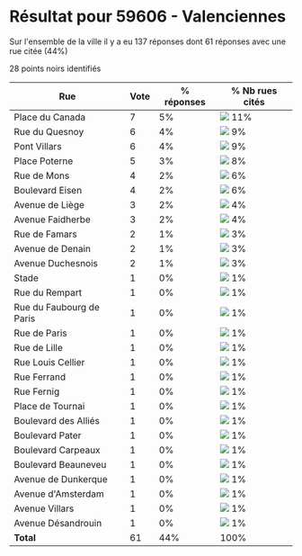 # Résultat pour 59606 - Valenciennes

Sur l'ensemble de la ville il y a eu 137 réponses dont 61 réponses avec une rue citée (44%)

28 points noirs identifiés

| Rue | Vote | % réponses | % Nb rues cités|
|-----|------|------------|----------------|
| Place du Canada | 7 | 5% | <img src="../../img/bar_11.gif" />&nbsp;11%|
| Rue du Quesnoy | 6 | 4% | <img src="../../img/bar_9.gif" />&nbsp;9%|
| Pont Villars | 6 | 4% | <img src="../../img/bar_9.gif" />&nbsp;9%|
| Place Poterne | 5 | 3% | <img src="../../img/bar_8.gif" />&nbsp;8%|
| Rue de Mons | 4 | 2% | <img src="../../img/bar_6.gif" />&nbsp;6%|
| Boulevard Eisen | 4 | 2% | <img src="../../img/bar_6.gif" />&nbsp;6%|
| Avenue de Liège | 3 | 2% | <img src="../../img/bar_4.gif" />&nbsp;4%|
| Avenue Faidherbe | 3 | 2% | <img src="../../img/bar_4.gif" />&nbsp;4%|
| Rue de Famars | 2 | 1% | <img src="../../img/bar_3.gif" />&nbsp;3%|
| Avenue de Denain | 2 | 1% | <img src="../../img/bar_3.gif" />&nbsp;3%|
| Avenue Duchesnois | 2 | 1% | <img src="../../img/bar_3.gif" />&nbsp;3%|
| Stade | 1 | 0% | <img src="../../img/bar_1.gif" />&nbsp;1%|
| Rue du Rempart | 1 | 0% | <img src="../../img/bar_1.gif" />&nbsp;1%|
| Rue du Faubourg de Paris | 1 | 0% | <img src="../../img/bar_1.gif" />&nbsp;1%|
| Rue de Paris | 1 | 0% | <img src="../../img/bar_1.gif" />&nbsp;1%|
| Rue de Lille | 1 | 0% | <img src="../../img/bar_1.gif" />&nbsp;1%|
| Rue Louis Cellier | 1 | 0% | <img src="../../img/bar_1.gif" />&nbsp;1%|
| Rue Ferrand | 1 | 0% | <img src="../../img/bar_1.gif" />&nbsp;1%|
| Rue Fernig | 1 | 0% | <img src="../../img/bar_1.gif" />&nbsp;1%|
| Place de Tournai | 1 | 0% | <img src="../../img/bar_1.gif" />&nbsp;1%|
| Boulevard des Alliés | 1 | 0% | <img src="../../img/bar_1.gif" />&nbsp;1%|
| Boulevard Pater | 1 | 0% | <img src="../../img/bar_1.gif" />&nbsp;1%|
| Boulevard Carpeaux | 1 | 0% | <img src="../../img/bar_1.gif" />&nbsp;1%|
| Boulevard Beauneveu | 1 | 0% | <img src="../../img/bar_1.gif" />&nbsp;1%|
| Avenue de Dunkerque | 1 | 0% | <img src="../../img/bar_1.gif" />&nbsp;1%|
| Avenue d'Amsterdam | 1 | 0% | <img src="../../img/bar_1.gif" />&nbsp;1%|
| Avenue Villars | 1 | 0% | <img src="../../img/bar_1.gif" />&nbsp;1%|
| Avenue Désandrouin | 1 | 0% | <img src="../../img/bar_1.gif" />&nbsp;1%|
| **Total** | 61 | 44% | 100%|
